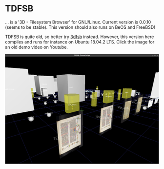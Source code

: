 # TDFSB
... is a '3D - Filesystem Browser' for GNU/Linux. Current version is 0.0.10 (seems to be stable). This version should also runs on BeOS and FreeBSD!

TDFSB is quite old, so better try [3dfsb](https://github.com/3dfsb-dev/3dfsb) instead. However, this version here compiles and runs for instance on Ubuntu 18.04.2 LTS. Click the image for an old demo video on Youtube.

[![Alt text](demo.png)](https://www.youtube.com/watch?v=U6Ah7ZbI6Yc)

